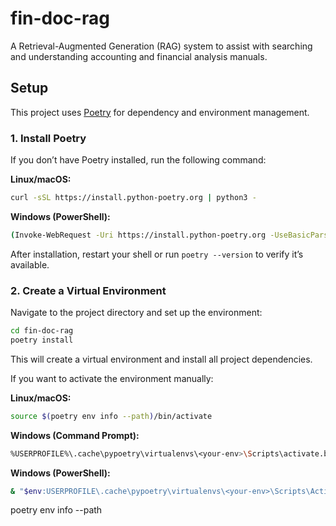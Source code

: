 # fin-doc-rag

A Retrieval-Augmented Generation (RAG) system to assist with searching and understanding accounting and financial analysis manuals.

## Setup

This project uses [Poetry](https://python-poetry.org/) for dependency and environment management.

### 1. Install Poetry

If you don’t have Poetry installed, run the following command:

**Linux/macOS:**
```bash
curl -sSL https://install.python-poetry.org | python3 -
```

**Windows (PowerShell):**
```bash
(Invoke-WebRequest -Uri https://install.python-poetry.org -UseBasicParsing).Content | python -
```
After installation, restart your shell or run ```poetry --version``` to verify it’s available.

### 2. Create a Virtual Environment

Navigate to the project directory and set up the environment:

```bash
cd fin-doc-rag
poetry install
```
This will create a virtual environment and install all project dependencies.

If you want to activate the environment manually:

**Linux/macOS:**
```bash
source $(poetry env info --path)/bin/activate
```

**Windows (Command Prompt):**
```bash
%USERPROFILE%\.cache\pypoetry\virtualenvs\<your-env>\Scripts\activate.bat
```
**Windows (PowerShell):**
```bash
& "$env:USERPROFILE\.cache\pypoetry\virtualenvs\<your-env>\Scripts\Activate.ps1"
```


poetry env info --path